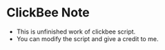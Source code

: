 # ClickBee Note

- This is unfinished work of clickbee script.
- You can modify the script and give a credit to me.
